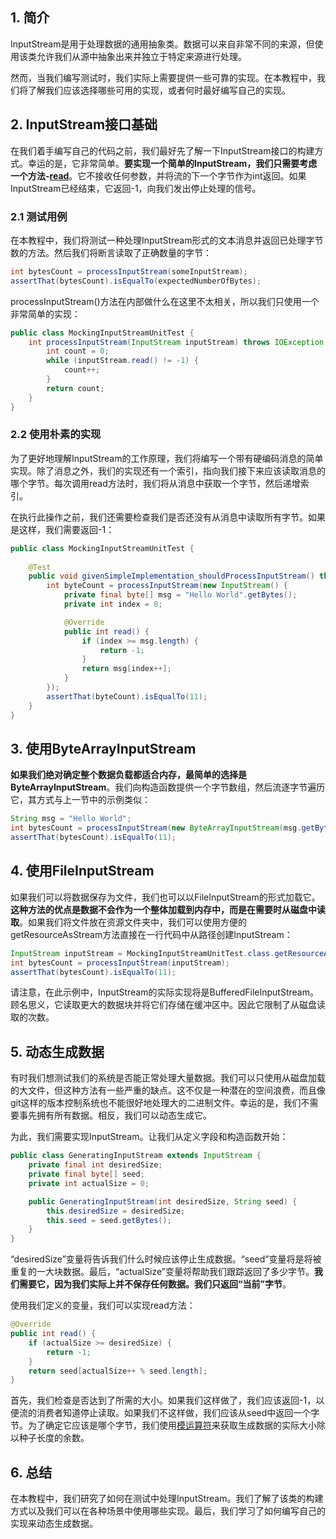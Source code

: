 ## 1. 简介

InputStream是用于处理数据的通用抽象类。数据可以来自非常不同的来源，但使用该类允许我们从源中抽象出来并独立于特定来源进行处理。

然而，当我们编写测试时，我们实际上需要提供一些可靠的实现。在本教程中，我们将了解我们应该选择哪些可用的实现，或者何时最好编写自己的实现。

## 2. InputStream接口基础

在我们着手编写自己的代码之前，我们最好先了解一下InputStream接口的构建方式。幸运的是，它非常简单。**要实现一个简单的InputStream，我们只需要考虑一个方法-[read](https://docs.oracle.com/en/java/javase/12/docs/api/java.base/java/io/InputStream.html#read())**。它不接收任何参数，并将流的下一个字节作为int返回。如果InputStream已经结束，它返回-1，向我们发出停止处理的信号。

### 2.1 测试用例

在本教程中，我们将测试一种处理InputStream形式的文本消息并返回已处理字节数的方法。然后我们将断言读取了正确数量的字节：

```java
int bytesCount = processInputStream(someInputStream);
assertThat(bytesCount).isEqualTo(expectedNumberOfBytes);
```

processInputStream()方法在内部做什么在这里不太相关，所以我们只使用一个非常简单的实现：

```java
public class MockingInputStreamUnitTest {
    int processInputStream(InputStream inputStream) throws IOException {
        int count = 0;
        while (inputStream.read() != -1) {
            count++;
        }
        return count;
    }
}
```

### 2.2 使用朴素的实现

为了更好地理解InputStream的工作原理，我们将编写一个带有硬编码消息的简单实现。除了消息之外，我们的实现还有一个索引，指向我们接下来应该读取消息的哪个字节。每次调用read方法时，我们将从消息中获取一个字节，然后递增索引。

在执行此操作之前，我们还需要检查我们是否还没有从消息中读取所有字节。如果是这样，我们需要返回-1：

```java
public class MockingInputStreamUnitTest {
    
    @Test
    public void givenSimpleImplementation_shouldProcessInputStream() throws IOException {
        int byteCount = processInputStream(new InputStream() {
            private final byte[] msg = "Hello World".getBytes();
            private int index = 0;

            @Override
            public int read() {
                if (index >= msg.length) {
                    return -1;
                }
                return msg[index++];
            }
        });
        assertThat(byteCount).isEqualTo(11);
    }
}
```

## 3. 使用ByteArrayInputStream

**如果我们绝对确定整个数据负载都适合内存，最简单的选择是ByteArrayInputStream**。我们向构造函数提供一个字节数组，然后流逐字节遍历它，其方式与上一节中的示例类似：

```java
String msg = "Hello World";
int bytesCount = processInputStream(new ByteArrayInputStream(msg.getBytes()));
assertThat(bytesCount).isEqualTo(11);
```

## 4. 使用FileInputStream

如果我们可以将数据保存为文件，我们也可以以FileInputStream的形式加载它。**这种方法的优点是数据不会作为一个整体加载到内存中，而是在需要时从磁盘中读取**。如果我们将文件放在资源文件夹中，我们可以使用方便的getResourceAsStream方法直接在一行代码中从路径创建InputStream：

```java
InputStream inputStream = MockingInputStreamUnitTest.class.getResourceAsStream("/mockinginputstreams/msg.txt");
int bytesCount = processInputStream(inputStream);
assertThat(bytesCount).isEqualTo(11);
```

请注意，在此示例中，InputStream的实际实现将是BufferedFileInputStream。顾名思义，它读取更大的数据块并将它们存储在缓冲区中。因此它限制了从磁盘读取的次数。

## 5. 动态生成数据

有时我们想测试我们的系统是否能正常处理大量数据。我们可以只使用从磁盘加载的大文件，但这种方法有一些严重的缺点。这不仅是一种潜在的空间浪费，而且像git这样的版本控制系统也不能很好地处理大的二进制文件。幸运的是，我们不需要事先拥有所有数据。相反，我们可以动态生成它。

为此，我们需要实现InputStream。让我们从定义字段和构造函数开始：

```java
public class GeneratingInputStream extends InputStream {
    private final int desiredSize;
    private final byte[] seed;
    private int actualSize = 0;

    public GeneratingInputStream(int desiredSize, String seed) {
        this.desiredSize = desiredSize;
        this.seed = seed.getBytes();
    }
}
```

“desiredSize”变量将告诉我们什么时候应该停止生成数据。“seed”变量将是将被重复的一大块数据。最后，“actualSize”变量将帮助我们跟踪返回了多少字节。**我们需要它，因为我们实际上并不保存任何数据。我们只返回“当前”字节**。

使用我们定义的变量，我们可以实现read方法：

```java
@Override
public int read() {
    if (actualSize >= desiredSize) {
        return -1;
    }
    return seed[actualSize++ % seed.length];
}
```

首先，我们检查是否达到了所需的大小。如果我们这样做了，我们应该返回-1，以便流的消费者知道停止读取。如果我们不这样做，我们应该从seed中返回一个字节。为了确定它应该是哪个字节，我们使用[模运算符](https://www.baeldung.com/modulo-java)来获取生成数据的实际大小除以种子长度的余数。

## 6. 总结

在本教程中，我们研究了如何在测试中处理InputStream。我们了解了该类的构建方式以及我们可以在各种场景中使用哪些实现。最后，我们学习了如何编写自己的实现来动态生成数据。